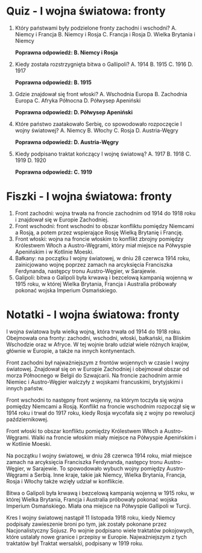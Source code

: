  # Quiz - I wojna światowa: fronty
1. Który państwami były podzielone fronty zachodni i wschodni?
   A. Niemcy i Francja
   B. Niemcy i Rosja
   C. Francja i Rosja
   D. Wielka Brytania i Niemcy

   **Poprawna odpowiedź: B. Niemcy i Rosja**

2. Kiedy została rozstrzygnięta bitwa o Gallipoli?
   A. 1914
   B. 1915
   C. 1916
   D. 1917

   **Poprawna odpowiedź: B. 1915**

3. Gdzie znajdował się front włoski?
   A. Wschodnia Europa
   B. Zachodnia Europa
   C. Afryka Północna
   D. Półwysep Apeniński

   **Poprawna odpowiedź: D. Półwysep Apeniński**

4. Które państwo zaatakowało Serbię, co spowodowało rozpoczęcie I wojny światowej?
   A. Niemcy
   B. Włochy
   C. Rosja
   D. Austria-Węgry

   **Poprawna odpowiedź: D. Austria-Węgry**

5. Kiedy podpisano traktat kończący I wojnę światową?
   A. 1917
   B. 1918
   C. 1919
   D. 1920

   **Poprawna odpowiedź: C. 1919**

# Fiszki - I wojna światowa: fronty
1. Front zachodni: wojna trwała na froncie zachodnim od 1914 do 1918 roku i znajdował się w Europie Zachodniej.
2. Front wschodni: front wschodni to obszar konfliktu pomiędzy Niemcami a Rosją, a potem przez wspierające Rosję Wielką Brytanię i Francję.
3. Front włoski: wojna na froncie włoskim to konflikt zbrojny pomiędzy Królestwem Włoch a Austro-Węgrami, który miał miejsce na Półwyspie Apenińskim i w Kotlinie Moeski.
4. Bałkany: na początku I wojny światowej, w dniu 28 czerwca 1914 roku, zainicjowano wojnę poprzez zamach na arcyksięcia Franciszka Ferdynanda, następcy tronu Austro-Węgier, w Sarajewie.
5. Galipoli: bitwa o Galipoli była krwawą i bezcelową kampanią wojenną w 1915 roku, w której Wielka Brytania, Francja i Australia próbowały pokonać wojska Imperium Osmańskiego.

# Notatki - I wojna światowa: fronty
I wojna światowa była wielką wojną, która trwała od 1914 do 1918 roku. Obejmowała ona fronty: zachodni, wschodni, włoski, bałkański, na Bliskim Wschodzie oraz w Afryce. W tej wojnie brało udział wiele różnych krajów, głównie w Europie, a także na innych kontynentach.

Front zachodni był najważniejszym z frontów wojennych w czasie I wojny światowej. Znajdował się on w Europie Zachodniej i obejmował obszar od morza Północnego w Belgii do Szwajcarii. Na froncie zachodnim armie Niemiec i Austro-Węgier walczyły z wojskami francuskimi, brytyjskimi i innych państw.

Front wschodni to następny front wojenny, na którym toczyła się wojna pomiędzy Niemcami a Rosją. Konflikt na froncie wschodnim rozpoczął się w 1914 roku i trwał do 1917 roku, kiedy Rosja wycofała się z wojny po rewolucji październikowej.

Front włoski to obszar konfliktu pomiędzy Królestwem Włoch a Austro-Węgrami. Walki na froncie włoskim miały miejsce na Półwyspie Apenińskim i w Kotlinie Moeski.

Na początku I wojny światowej, w dniu 28 czerwca 1914 roku, miał miejsce zamach na arcyksięcia Franciszka Ferdynanda, następcy tronu Austro-Węgier, w Sarajewie. To spowodowało wybuch wojny pomiędzy Austro-Węgrami a Serbią. Inne kraje, takie jak Niemcy, Wielka Brytania, Francja, Rosja i Włochy także wzięły udział w konflikcie.

Bitwa o Galipoli była krwawą i bezcelową kampanią wojenną w 1915 roku, w której Wielka Brytania, Francja i Australia próbowały pokonać wojska Imperium Osmańskiego. Miała ona miejsce na Półwyspie Gallipoli w Turcji.

Kres I wojny światowej nastąpił 11 listopada 1918 roku, kiedy Niemcy podpisały zawieszenie broni po tym, jak zostały pokonane przez Nacjonalistyczny Sojusz. Po wojnie podpisano wiele traktatów pokojowych, które ustalały nowe granice i przepisy w Europie. Najważniejszym z tych traktatów był Traktat wersalski, podpisany w 1919 roku.